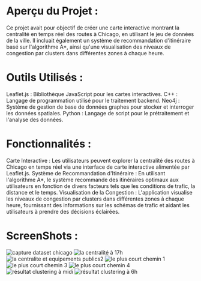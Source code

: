 # Aperçu du Projet :
Ce projet avait pour objectif de créer une carte interactive montrant la centralité en temps réel des routes à Chicago, en utilisant le jeu de données de la ville. Il incluait également un système de recommandation d'itinéraire basé sur l'algorithme A*, ainsi qu'une visualisation des niveaux de congestion par clusters dans différentes zones à chaque heure.

# Outils Utilisés :
Leaflet.js : Bibliothèque JavaScript pour les cartes interactives.
C++ : Langage de programmation utilisé pour le traitement backend.
Neo4j : Système de gestion de base de données graphes pour stocker et interroger les données spatiales.
Python : Langage de script pour le prétraitement et l'analyse des données.
# Fonctionnalités :
Carte Interactive : Les utilisateurs peuvent explorer la centralité des routes à Chicago en temps réel via une interface de carte interactive alimentée par Leaflet.js.
Système de Recommandation d'Itinéraire : En utilisant l'algorithme A*, le système recommande des itinéraires optimaux aux utilisateurs en fonction de divers facteurs tels que les conditions de trafic, la distance et le temps.
Visualisation de la Congestion : L'application visualise les niveaux de congestion par clusters dans différentes zones à chaque heure, fournissant des informations sur les schémas de trafic et aidant les utilisateurs à prendre des décisions éclairées.
# ScreenShots :
![capture dataset chicago](https://github.com/marm369/CartographieCentralit-/assets/126961765/ada73976-51c7-448e-91b1-c7874e3f5603)
![la centralité à 17h](https://github.com/marm369/CartographieCentralit-/assets/126961765/f4ecfa44-4142-4922-9f36-fe4529d93e9c)
![la centralite et equipements publics2](https://github.com/marm369/CartographieCentralit-/assets/126961765/19b1493a-88bf-4c43-9818-ac4a74afeacb)
![le plus court chemin 1](https://github.com/marm369/CartographieCentralit-/assets/126961765/51a0b65a-2372-4b91-b6d1-b01045ae7f38)
![le plus court chemin 3](https://github.com/marm369/CartographieCentralit-/assets/126961765/ccdf4859-feae-4463-8911-2b6f67efa632)
![le plus court chemin 4](https://github.com/marm369/CartographieCentralit-/assets/126961765/f0319b87-904e-427b-9bf1-cebddfa0d3d0)
![résultat clustering à midi](https://github.com/marm369/CartographieCentralit-/assets/126961765/cac6c520-9e22-480f-9b88-c596c0949a96)
![résultat clustering à 6h](https://github.com/marm369/CartographieCentralit-/assets/126961765/9d282727-8140-4854-85c9-62958325ea35)

